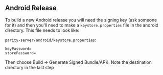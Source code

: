 Android Release
---------------

To build a new Android release you will need the signing key (ask someone for it) and then you'll need to make a `keystore.properties` file in the android directory. This file needs to look like:

`parity-server/android/keystore.properties`:
```
keyPassword=
storePassword=
```

Then choose Build -> Generate Signed Bundle/APK. Note the destination directory in the last step
